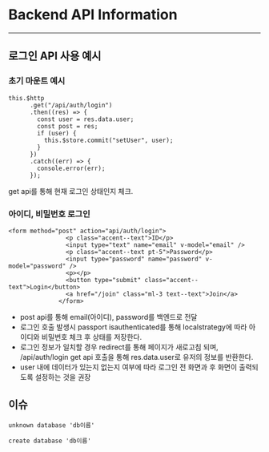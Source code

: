 # Backend API Information

---

## 로그인 API 사용 예시

### 초기 마운트 예시

```
this.$http
      .get("/api/auth/login")
      .then((res) => {
        const user = res.data.user;
        const post = res;
        if (user) {
          this.$store.commit("setUser", user);
        }
      })
      .catch((err) => {
        console.error(err);
      });
```

get api를 통해 현재 로그인 상태인지 체크.

### 아이디, 비밀번호 로그인

```
<form method="post" action="api/auth/login">
                <p class="accent--text">ID</p>
                <input type="text" name="email" v-model="email" />
                <p class="accent--text pt-5">Password</p>
                <input type="password" name="password" v-model="password" />
                <p></p>
                <button type="submit" class="accent--text">Login</button>
                <a href="/join" class="ml-3 text--text">Join</a>
              </form>
```

- post api를 통해 email(아이디), password를 백엔드로 전달
- 로그인 호출 발생시 passport isauthenticated를 통해 localstrategy에 따라 아이디와 비밀번호 체크 후 상태를 저장한다.
- 로그인 정보가 일치할 경우 redirect를 통해 페이지가 새로고침 되며, /api/auth/login get api 호출을 통해 res.data.user로 유저의 정보를 반환한다.
- user 내에 데이터가 있는지 없는지 여부에 따라 로그인 전 화면과 후 화면이 출력되도록 설정하는 것을 권장

## 이슈

`unknown database 'db이름'`

```
create database 'db이름'
```